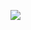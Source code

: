 ![](https://github-profile-summary-cards.vercel.app/api/cards/profile-details?username=Xeron2000&theme=vue)

